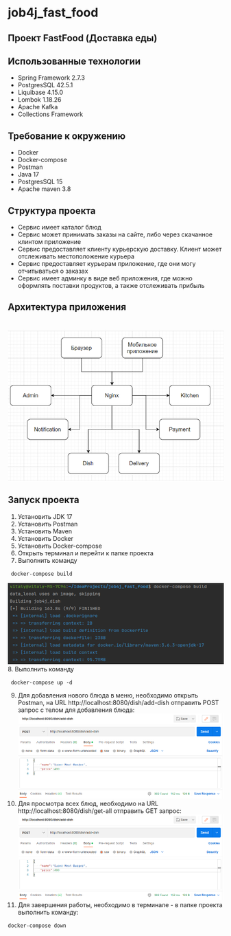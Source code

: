 # job4j_fast_food

## Проект FastFood (Доставка еды)

## Использованные технологии

* Spring Framework 2.7.3
* PostgresSQL 42.5.1
* Liquibase 4.15.0
* Lombok 1.18.26
* Apache Kafka 
* Collections Framework

## Требование к окружению

* Docker
* Docker-compose
* Postman
* Java 17
* PostgresSQL 15
* Apache maven 3.8

## Структура проекта 

* Сервис имеет каталог блюд
* Сервис может принимать заказы на сайте, либо через скачанное клинтом приложение
* Сервис предоставляет клиенту курьерскую доставку. Клиент может отслеживать местоположение курьера
* Сервис предоставляет курьерам приложение, где они могу отчитываться о заказах
* Сервис имеет админку в виде веб приложения, где можно оформлять поставки продуктов, а также отслеживать прибыль

## Архитектура приложения <br><br>
![App architecture](files/architecture.png)

## Запуск проекта 
1. Установить JDK 17
2. Установить Postman
3. Установить Maven
4. Установить Docker
5. Установить Docker-compose
6. Открыть терминал и перейти к папке проекта
7. Выполнить команду 
```shell
 docker-compose build
```
![build](files/build.png)
8. Выполнить команду
```shell
 docker-compose up -d
```
9. Для добавления нового блюда в меню, необходимо открыть Postman, на URL 
http://localhost:8080/dish/add-dish отправить POST запрос с телом для добавления блюда:
![add_dish](files/add_dish.png)
10. Для просмотра всех блюд, необходимо на URL http://localhost:8080/dish/get-all
отправить GET запрос:
![get-all](files/add_dish.png)
11. Для завершения работы, необходимо в терминале - в папке проекта выполнить команду:
```shell
docker-compose down
```